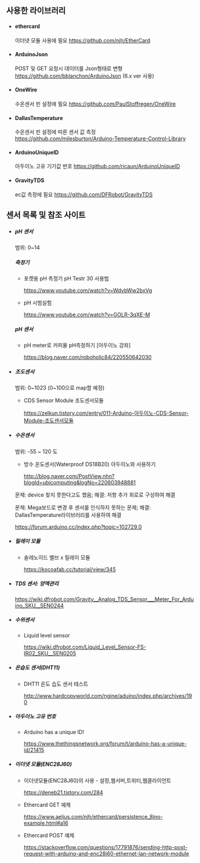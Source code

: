 ## 사용한 라이브러리

 - #### ethercard
   이더넷 모듈 사용에 필요
   https://github.com/njh/EtherCard


- #### ArduinoJson
  POST 및 GET 요청시 데이터를 Json형태로 변형
  https://github.com/bblanchon/ArduinoJson (6.x ver 사용)
   

- #### OneWire
  수온센서 핀 설정에 필요
  https://github.com/PaulStoffregen/OneWire


- #### DallasTemperature
  수온센서 핀 설정에 따른 센서 값 측정
  https://github.com/milesburton/Arduino-Temperature-Control-Library


- #### ArduinoUniqueID
  아두이노 고유 기기값 번호
  https://github.com/ricaun/ArduinoUniqueID


- #### GravityTDS
  ec값 측정에 필요
  https://github.com/DFRobot/GravityTDS




##  센서 목록 및 참조 사이트

- ##### pH 센서

  범위: 0~14

  ##### 측정기

  - 포켓용 pH 측정기 pH Testr 30 사용법

    https://www.youtube.com/watch?v=WdvbWw2bxVg

  - pH 시범실험

    https://www.youtube.com/watch?v=GOLR-3qXE-M

  ##### pH 센서

  - pH meter로 커피물 pH측정하기 [아두이노 강좌]

    https://blog.naver.com/roboholic84/220550642030


- ##### 조도센서

  범위: 0~1023 (0~100으로 map할 예정)

  - CDS Sensor Module 조도센서모듈

    https://zelkun.tistory.com/entry/011-Arduino-아두이노-CDS-Sensor-Module-조도센서모듈


- ##### 수온센서

  범위: -55 ~ 120 도

  - 방수 온도센서(Waterproof DS18B20) 아두이노와 사용하기

    http://blog.naver.com/PostView.nhn?blogId=ubicomputing&logNo=220603948881

  문제: device 찾지 못한다고도 했음; 해결: 저항 추가 회로로 구성하여 해결

  문제: Mega보드로 변경 후 센서를 인식하지 못하는 문제; 해결: DallasTemperature라이브러리를 사용하여 해결
    
    https://forum.arduino.cc/index.php?topic=102729.0


- ##### 릴레이 모듈

  - 솔레노이드 밸브 x 릴레이 모듈

    https://kocoafab.cc/tutorial/view/345


- ##### TDS 센서: 양액관리

  https://wiki.dfrobot.com/Gravity__Analog_TDS_Sensor___Meter_For_Arduino_SKU__SEN0244


- ##### 수위센서

  - Liquid level sensor

    https://wiki.dfrobot.com/Liquid_Level_Sensor-FS-IR02_SKU__SEN0205


- ##### 온습도 센서(DHT11)

  - DHT11 온도 습도 센서 테스트

    http://www.hardcopyworld.com/ngine/aduino/index.php/archives/190


- ##### 아두이노 고유 번호

  - Arduino has a unique ID!

    https://www.thethingsnetwork.org/forum/t/arduino-has-a-unique-id/21415


- ##### 이더넷 모듈(ENC28J60)

  - 이더넷모듈(ENC28J60)의 사용 - 설정,웹서버,트위터,웹클라이언트

    https://deneb21.tistory.com/284

  - Ethercard GET 예제

    https://www.aelius.com/njh/ethercard/persistence_8ino-example.html#a16

  - Ethercard POST 예제

    https://stackoverflow.com/questions/17791876/sending-http-post-request-with-arduino-and-enc28j60-ethernet-lan-network-module


